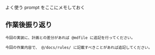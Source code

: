 よく使う prompt をここにメモしておく

## 作業後振り返り

```
今回の実装に、計画との差分があれば @mdfile に追記を行ってください。
```

```
今回の作業内容で、 @/docs/rules/ に記載すべきことがあれば追記してください。
```

